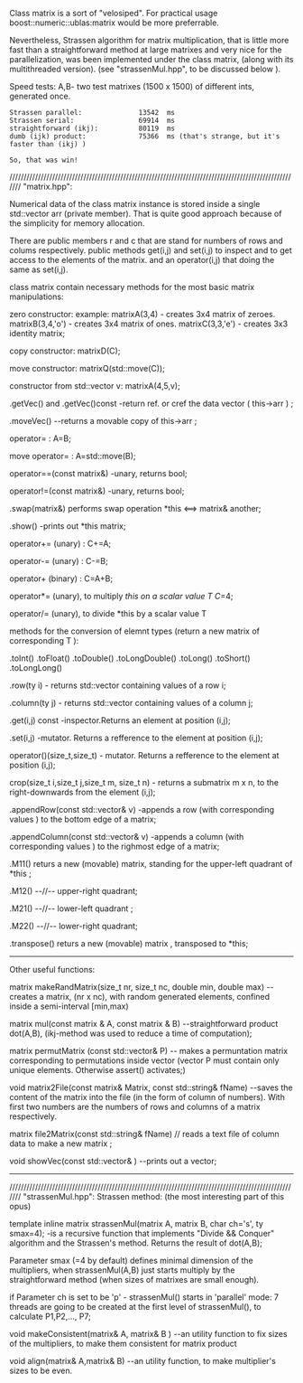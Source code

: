 


Class matrix<T> is a sort of "velosiped".
For practical usage boost::numeric::ublas:matrix would be more preferrable.

Nevertheless, Strassen algorithm for matrix multiplication,  that is little more fast than a straightforward method at large matrixes
 and very nice for the  parallelization,  was  been implemented under the class matrix<T>, (along with its multithreaded version).
 (see "strassenMul.hpp", to be discussed below ).

Speed tests:
	A,B- two test matrixes (1500 x 1500) of different ints, generated once.

	Strassen parallel:              13542  ms
	Strassen serial:                69914  ms
	straightforward (ikj):          80119  ms
	dumb (ijk) product:             75366  ms (that's strange, but it's faster than (ikj) )

	So, that was win!


///////////////////////////////////////////////////////////////////////////////////////////////////////
	"matrix.hpp":

Numerical data of the class matrix<T> instance is stored inside a single std::vector<T> arr (private member).
  That is quite good approach because of the simplicity for memory allocation.

There are public members r and c that are stand for numbers of rows and colums respectively.
public methods get(i,j) and set(i,j) to inspect and to get access to the elements of the matrix.
 and an operator(i,j) that doing the same as set(i,j).


class matrix<T> contain necessary methods for the most basic matrix manipulations:

zero constructor:
 example:
	matrix<int>A(3,4) - creates 3x4 matrix of zeroes.
	matrix<int>B(3,4,'o') - creates 3x4 matrix of ones.
	matrix<int>C(3,3,'e') - creates 3x3 identity matrix;

copy constructor:
	matrix<int>D(C);

move constructor:
	matrix<int>Q(std::move(C));

constructor from std::vector<T> v:
	matrix<int>A(4,5,v);

.getVec() and
.getVec()const  -return ref. or cref the data vector ( this->arr ) ;

.moveVec() --returns a movable copy of this->arr ;

operator= :
	A=B;

move operator= :
	A=std::move(B);

operator==(const matrix<T>&) -unary, returns bool;

operator!=(const matrix<T>&)  -unary, returns bool;

.swap(matrix<T>&) performs swap operation *this <==> matrix<T>& another;

.show() -prints out  *this matrix;

operator+= (unary) :
	C+=A;

operator-= (unary) :
	C-=B;

operator+ (binary) :
	C=A+B;

operator*= (unary), to multiply *this  on a scalar value T
	C*=4;

operator/= (unary), to divide *this by a scalar value T


methods for the conversion of elemnt types (return  a new matrix of corresponding T ):

.toInt()
.toFloat()
.toDouble()
.toLongDouble()
.toLong()
.toShort()
.toLongLong()


.row(ty i)  - returns std::vector<T> containing values of a row i;

.column(ty j)  - returns std::vector<T> containing values of a column j;

.get(i,j) const -inspector.Returns an element at position (i,j);

.set(i,j) -mutator. Returns a refference to the  element at position (i,j);

operator()(size_t,size_t) - mutator. Returns a refference to the  element at position (i,j);

crop(size_t i,size_t j,size_t m, size_t n)  - returns a submatrix m x n, to the right-downwards from the element (i,j);

.appendRow(const std::vector<T>& v)  -appends  a row (with corresponding values ) to the bottom edge of a matrix;

.appendColumn(const std::vector<T>& v)  -appends  a column (with corresponding values ) to the righmost edge of a matrix;

.M11() returs a new (movable) matrix, standing for the upper-left quadrant of *this ;

.M12() --//-- upper-right quadrant;

.M21() --//-- lower-left quadrant ;

.M22() --//-- lower-right quadrant;

.transpose() returs a new (movable) matrix , transposed to *this; 

***************************************************

Other useful functions:

matrix<double> makeRandMatrix(size_t nr, size_t nc, double min, double max) --creates a matrix<double>, 
 (nr x nc), with random generated elements, confined 
	inside a semi-interval [min,max)

matrix<T> mul(const matrix <T>& A, const matrix <T>& B) --straightforward product dot(A,B),
 (ikj-method was used to reduce a time of computation);

matrix<int> permutMatrix (const std::vector<int>& P) -- makes a permuntation matrix corresponding to
 permutations inside  vector<int>
	(vector P must contain only unique elements. Otherwise assert() activates;)

void matrix2File(const matrix<T>& Matrix, const std::string& fName) --saves the content of the matrix into
the file (in the form of column of numbers). 
	With first two numbers are the numbers of rows and columns of a matrix respectively.


matrix<double> file2Matrix(const std::string& fName) // reads a text file of column data to make
 a new  matrix<double> ;

void showVec(const std::vector<T>& ) --prints out a vector;


***************************************************


///////////////////////////////////////////////////////////////////////////////////////////////////////
 "strassenMul.hpp":
Strassen method: (the most interesting part of this opus)

template<class T>
inline matrix<T> strassenMul(matrix<T> A, matrix<T> B, char ch='s', ty smax=4); 
 -is a recursive function that implements "Divide && Conquer" algorithm and the Strassen's method.
	Returns the result of dot(A,B);

  Parameter smax (=4 by default) defines minimal dimension of the multipliers,
   when  strassenMul(A,B) just starts multiply by the straightforward method
    (when sizes of matrixes are small enough).

 if Parameter ch is set to be 'p' - strassenMul() starts in 'parallel' mode:
 	7 threads are going to be created at the first level of strassenMul(), to calculate P1,P2,..., P7;



void makeConsistent(matrix<T>& A, matrix<T>& B ) --an utility function to fix sizes of
  the multipliers, to make them consistent for matrix product


void align(matrix<T>& A,matrix<T>& B) --an utility function, to make multiplier's sizes to be even.






